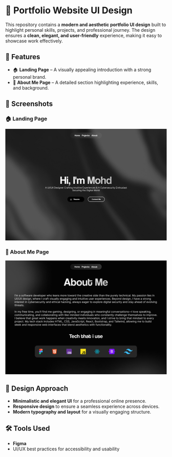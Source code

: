 # 💼 Portfolio Website UI Design  

This repository contains a **modern and aesthetic portfolio UI design** built to highlight personal skills, projects, and professional journey. The design ensures a **clean, elegant, and user-friendly** experience, making it easy to showcase work effectively.  

## 🌟 Features  

- 🏠 **Landing Page** – A visually appealing introduction with a strong personal brand.  
- 👤 **About Me Page** – A detailed section highlighting experience, skills, and background.  

## 📸 Screenshots  

### 🏠 Landing Page  
![Landing Page](1_LandingPage.png)  

### 👤 About Me Page  
![About Me Page](4_AboutMe.png)  

## 🎨 Design Approach  

- **Minimalistic and elegant UI** for a professional online presence.  
- **Responsive design** to ensure a seamless experience across devices.  
- **Modern typography and layout** for a visually engaging structure.  

## 🛠️ Tools Used  

- **Figma**  
- UI/UX best practices for accessibility and usability  

